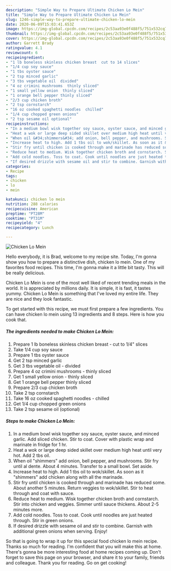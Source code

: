 ```yaml
---
description: "Simple Way to Prepare Ultimate Chicken Lo Mein"
title: "Simple Way to Prepare Ultimate Chicken Lo Mein"
slug: 1246-simple-way-to-prepare-ultimate-chicken-lo-mein
date: 2020-06-09T15:03:41.653Z
image: https://img-global.cpcdn.com/recipes/2c53aa93e0f488f5/751x532cq70/chicken-lo-mein-recipe-main-photo.jpg
thumbnail: https://img-global.cpcdn.com/recipes/2c53aa93e0f488f5/751x532cq70/chicken-lo-mein-recipe-main-photo.jpg
cover: https://img-global.cpcdn.com/recipes/2c53aa93e0f488f5/751x532cq70/chicken-lo-mein-recipe-main-photo.jpg
author: Garrett Brady
ratingvalue: 4.1
reviewcount: 6
recipeingredient:
- "1 lb boneless skinless chicken breast  cut to 14 slices"
- "1/4 cup soy sauce"
- "1 tbs oyster sauce"
- "2 tsp minced garlic"
- "3 tbs vegetable oil  divided"
- "4 oz crimini mushrooms  thinly sliced"
- "1 small yellow onion  thinly sliced"
- "1 orange bell pepper thinly sliced"
- "2/3 cup chicken broth"
- "2 tsp cornstarch"
- "16 oz cooked spaghetti noodles  chilled"
- "1/4 cup chopped green onions"
- "2 tsp sesame oil optional"
recipeinstructions:
- "In a medium bowl wisk together soy sauce, oyster sauce, and minced garlic. Add sliced chicken. Stir to coat. Cover with plastic wrap and marinate in fridge for 1 hr."
- "Heat a wok or large deep sided skillet over medium high heat until very hot. Add 2 tbs oil."
- "When oil &#34;shimmers&#34; add onion, bell pepper, and mushrooms. Stir fry until al dente. About 4 minutes. Transfer to a small bowl. Set aside."
- "Increase heat to high. Add 1 tbs oil to wok/skillet. As soon as it &#34;shimmers&#34; add chicken along with all the marinade."
- "Stir fry until chicken is cooked through and marinade has reduced some. About another 5 minutes. Return veggies to wok/skillet. Stir to heat through and coat with sauce."
- "Reduce heat to medium. Wisk together chicken broth and cornstarch. Stir into chicken and veggies. Simmer until sauce thickens. About 2-5 minutes more."
- "Add cold noodles. Toss to coat. Cook until noodles are just heated through. Stir in green onions."
- "If desired drizzle with sesame oil and stir to combine. Garnish with additional green onions when serving. Enjoy!"
categories:
- Recipe
tags:
- chicken
- lo
- mein

katakunci: chicken lo mein 
nutrition: 288 calories
recipecuisine: American
preptime: "PT28M"
cooktime: "PT31M"
recipeyield: "4"
recipecategory: Lunch

---
```



![Chicken Lo Mein](https://img-global.cpcdn.com/recipes/2c53aa93e0f488f5/751x532cq70/chicken-lo-mein-recipe-main-photo.jpg)

Hello everybody, it is Brad, welcome to my recipe site. Today, I'm gonna show you how to prepare a distinctive dish, chicken lo mein. One of my favorites food recipes. This time, I'm gonna make it a little bit tasty. This will be really delicious.



Chicken Lo Mein is one of the most well liked of recent trending meals in the world. It is appreciated by millions daily. It is simple, it is fast, it tastes yummy. Chicken Lo Mein is something that I've loved my entire life. They are nice and they look fantastic.


To get started with this recipe, we must first prepare a few ingredients. You can have chicken lo mein using 13 ingredients and 8 steps. Here is how you cook that.

<!--inarticleads1-->

##### The ingredients needed to make Chicken Lo Mein:

1. Prepare 1 lb boneless skinless chicken breast - cut to 1/4&#34; slices
1. Take 1/4 cup soy sauce
1. Prepare 1 tbs oyster sauce
1. Get 2 tsp minced garlic
1. Get 3 tbs vegetable oil - divided
1. Prepare 4 oz crimini mushrooms - thinly sliced
1. Get 1 small yellow onion - thinly sliced
1. Get 1 orange bell pepper thinly sliced
1. Prepare 2/3 cup chicken broth
1. Take 2 tsp cornstarch
1. Take 16 oz cooked spaghetti noodles - chilled
1. Get 1/4 cup chopped green onions
1. Take 2 tsp sesame oil (optional)




<!--inarticleads2-->

##### Steps to make Chicken Lo Mein:

1. In a medium bowl wisk together soy sauce, oyster sauce, and minced garlic. Add sliced chicken. Stir to coat. Cover with plastic wrap and marinate in fridge for 1 hr.
1. Heat a wok or large deep sided skillet over medium high heat until very hot. Add 2 tbs oil.
1. When oil &#34;shimmers&#34; add onion, bell pepper, and mushrooms. Stir fry until al dente. About 4 minutes. Transfer to a small bowl. Set aside.
1. Increase heat to high. Add 1 tbs oil to wok/skillet. As soon as it &#34;shimmers&#34; add chicken along with all the marinade.
1. Stir fry until chicken is cooked through and marinade has reduced some. About another 5 minutes. Return veggies to wok/skillet. Stir to heat through and coat with sauce.
1. Reduce heat to medium. Wisk together chicken broth and cornstarch. Stir into chicken and veggies. Simmer until sauce thickens. About 2-5 minutes more.
1. Add cold noodles. Toss to coat. Cook until noodles are just heated through. Stir in green onions.
1. If desired drizzle with sesame oil and stir to combine. Garnish with additional green onions when serving. Enjoy!




So that is going to wrap it up for this special food chicken lo mein recipe. Thanks so much for reading. I'm confident that you will make this at home. There's gonna be more interesting food at home recipes coming up. Don't forget to save this page on your browser, and share it to your family, friends and colleague. Thank you for reading. Go on get cooking!
